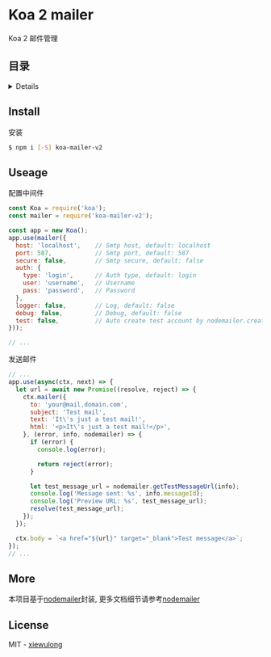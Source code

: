 # Koa 2 mailer

Koa 2 邮件管理

## 目录

<details>

* [安装](#install)
* [使用](#useage)
* [更多](#more)
* [License](#license)

</details>

## Install

安装

```bash
$ npm i [-S] koa-mailer-v2
```

## Useage

配置中间件

```js
const Koa = require('koa');
const mailer = require('koa-mailer-v2');

const app = new Koa();
app.use(mailer({
  host: 'localhost',    // Smtp host, default: localhost
  port: 587,            // Smtp port, default: 587
  secure: false,        // Smtp secure, default: false
  auth: {
    type: 'login',      // Auth type, default: login
    user: 'username',   // Username
    pass: 'password',   // Password
  },
  logger: false,        // Log, default: false
  debug: false,         // Debug, default: false
  test: false,          // Auto create test account by nodemailer.createTestAccount method, default: false
}));

// ...
```

发送邮件

```js
// ...
app.use(async(ctx, next) => {
  let url = await new Promise((resolve, reject) => {
    ctx.mailer({
      to: 'your@mail.domain.com',
      subject: 'Test mail',
      text: 'It\'s just a test mail!',
      html: '<p>It\'s just a test mail!</p>',
    }, (error, info, nodemailer) => {
      if (error) {
        console.log(error);

        return reject(error);
      }

      let test_message_url = nodemailer.getTestMessageUrl(info);
      console.log('Message sent: %s', info.messageId);
      console.log('Preview URL: %s', test_message_url);
      resolve(test_message_url);
    });
  });

  ctx.body = `<a href="${url}" target="_blank">Test message</a>`;
});
// ...
```

## More

本项目基于[nodemailer](https://github.com/nodemailer/nodemailer)封装, 更多文档细节请参考[nodemailer](https://nodemailer.com)

## License

MIT - [xiewulong](https://github.com/xiewulong)
